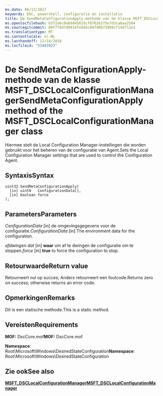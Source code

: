 ```yaml
---
ms.date: 06/12/2017
keywords: DSC, powershell, configuratie en installatie
title: De SendMetaConfigurationApply-methode van de klasse MSFT_DSCLocalConfigurationManager
ms.openlocfilehash: b372a6c0ab9d4561dcf67026275e7d3ca6aa2584
ms.sourcegitcommit: 00ff76d7d9414fe585c04740b739b9cf14d711e1
ms.translationtype: MT
ms.contentlocale: nl-NL
ms.lasthandoff: 12/14/2018
ms.locfileid: "53403923"
---
```

# <a name="sendmetaconfigurationapply-method-of-the-msftdsclocalconfigurationmanager-class"></a><span data-ttu-id="c7ab9-103">De SendMetaConfigurationApply-methode van de klasse MSFT_DSCLocalConfigurationManager</span><span class="sxs-lookup"><span data-stu-id="c7ab9-103">SendMetaConfigurationApply method of the MSFT_DSCLocalConfigurationManager class</span></span>

<span data-ttu-id="c7ab9-104">Hiermee stelt de Local Configuration Manager-instellingen die worden gebruikt voor het beheren van de configuratie van Agent.</span><span class="sxs-lookup"><span data-stu-id="c7ab9-104">Sets the Local Configuration Manager settings that are used to control the Configuration Agent.</span></span>

## <a name="syntax"></a><span data-ttu-id="c7ab9-105">Syntaxis</span><span class="sxs-lookup"><span data-stu-id="c7ab9-105">Syntax</span></span>

```mof
uint32 SendMetaConfigurationApply(
  [in] uint8   ConfigurationData[],
  [in] boolean force
);
```

## <a name="parameters"></a><span data-ttu-id="c7ab9-106">Parameters</span><span class="sxs-lookup"><span data-stu-id="c7ab9-106">Parameters</span></span>

<span data-ttu-id="c7ab9-107">*ConfigurationData* \[in\] de omgevingsgegevens voor de configuratie.</span><span class="sxs-lookup"><span data-stu-id="c7ab9-107">*ConfigurationData* \[in\] The environment data for the configuration.</span></span>

<span data-ttu-id="c7ab9-108">*afdwingen dat* \[in\] **waar** om af te dwingen de configuratie om te stoppen.</span><span class="sxs-lookup"><span data-stu-id="c7ab9-108">*force* \[in\] **true** to force the configuration to stop.</span></span>

## <a name="return-value"></a><span data-ttu-id="c7ab9-109">Retourwaarde</span><span class="sxs-lookup"><span data-stu-id="c7ab9-109">Return value</span></span>

<span data-ttu-id="c7ab9-110">Retourneert nul op succes; Anders retourneert een foutcode.</span><span class="sxs-lookup"><span data-stu-id="c7ab9-110">Returns zero on success; otherwise returns an error code.</span></span>

## <a name="remarks"></a><span data-ttu-id="c7ab9-111">Opmerkingen</span><span class="sxs-lookup"><span data-stu-id="c7ab9-111">Remarks</span></span>

<span data-ttu-id="c7ab9-112">Dit is een statische methode.</span><span class="sxs-lookup"><span data-stu-id="c7ab9-112">This is a static method.</span></span>

## <a name="requirements"></a><span data-ttu-id="c7ab9-113">Vereisten</span><span class="sxs-lookup"><span data-stu-id="c7ab9-113">Requirements</span></span>

<span data-ttu-id="c7ab9-114">**MOF:** DscCore.mof</span><span class="sxs-lookup"><span data-stu-id="c7ab9-114">**MOF:** DscCore.mof</span></span>

<span data-ttu-id="c7ab9-115">**Namespace**: Root\Microsoft\Windows\DesiredStateConfiguration</span><span class="sxs-lookup"><span data-stu-id="c7ab9-115">**Namespace**: Root\Microsoft\Windows\DesiredStateConfiguration</span></span>

## <a name="see-also"></a><span data-ttu-id="c7ab9-116">Zie ook</span><span class="sxs-lookup"><span data-stu-id="c7ab9-116">See also</span></span>

[<span data-ttu-id="c7ab9-117">**MSFT_DSCLocalConfigurationManager**</span><span class="sxs-lookup"><span data-stu-id="c7ab9-117">**MSFT_DSCLocalConfigurationManager**</span></span>](msft-dsclocalconfigurationmanager.md)